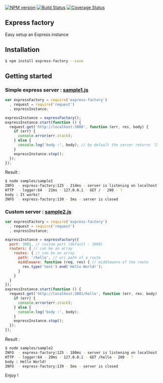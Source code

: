 [![NPM version](https://badge.fury.io/js/express-factory.svg)](http://badge.fury.io/js/express-factory)
[![Build Status](https://travis-ci.org/openhoat/express-factory.png?branch=master)](https://travis-ci.org/openhoat/express-factory)
[![Coverage Status](https://coveralls.io/repos/openhoat/express-factory/badge.svg)](https://coveralls.io/r/openhoat/express-factory)

## Express factory

Easy setup an Express instance

## Installation

```bash
$ npm install express-factory --save
```

## Getting started

### Simple express server : [sample1.js](https://github.com/openhoat/express-factory/blob/master/samples/sample1.js)

```javascript
var expressFactory = require('express-factory')
  , request = require('request')
  , expressInstance;

expressInstance = expressFactory();
expressInstance.start(function () {
  request.get('http://localhost:3000', function (err, res, body) {
    if (err) {
      console.error(err.stack);
    } else {
      console.log('body :', body); // by default the server returns 'It works!'
    }
    expressInstance.stop();
  });
});
```

Result :

```bash
$ node samples/sample1
INFO  - express-factory:125 - 214ms - server is listening on localhost:3000
HTTP  - logger:64 - 21ms - 127.0.0.1 - GET / - 200 - ?
body : It works!
INFO  - express-factory:139 - 5ms - server is closed
```

### Custom server : [sample2.js](https://github.com/openhoat/express-factory/blob/master/samples/sample2.js)

```javascript
var expressFactory = require('express-factory')
  , request = require('request')
  , expressInstance;

expressInstance = expressFactory({
  port: 3001, // custom port (default : 3000)
  routers: { // can be an array
    routes: { // can be an array
      path: '/hello', // uri path of a route
      middleware: function (req, res) { // middleware of the route
        res.type('text').end('Hello World!');
      }
    }
  }
});
expressInstance.start(function () {
  request.get('http://localhost:3001/hello', function (err, res, body) {
    if (err) {
      console.error(err.stack);
    } else {
      console.log('body :', body);
    }
    expressInstance.stop();
  });
});
```

Result :

```bash
$ node samples/sample2
INFO  - express-factory:125 - 180ms - server is listening on localhost:3001
HTTP  - logger:64 - 20ms - 127.0.0.1 - GET /hello - 200 - ?
body : Hello World!
INFO  - express-factory:139 - 5ms - server is closed
```

Enjoy !